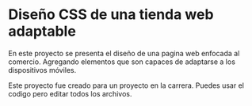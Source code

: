 # Diseño CSS de una tienda web adaptable
En este proyecto se presenta el diseño de una pagina web enfocada al comercio. Agregando elementos que son capaces de adaptarse a los dispositivos móviles.

Este proyecto fue creado para un proyecto en la carrera. 
Puedes usar el codigo pero editar todos los archivos.

